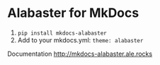 # Alabaster for MkDocs

1. `pip install mkdocs-alabaster`
2. Add to your mkdocs.yml: `theme: alabaster`

Documentation <http://mkdocs-alabaster.ale.rocks>
